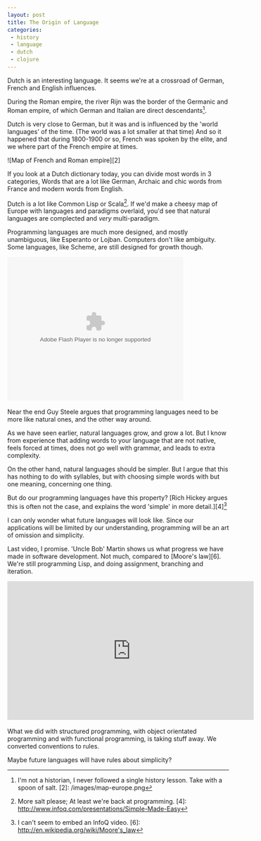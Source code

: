 ```yaml
---
layout: post
title: The Origin of Language
categories:
 - history
 - language
 - dutch
 - clojure
---
```


Dutch is an interesting language. It seems we're at a crossroad of German, French and English influences.

During the Roman empire, the river Rijn was the border of the Germanic and Roman empire, of which German and Italian are direct descendants[^1].

Dutch is very close to German, but it was and is influenced by the 'world languages' of the time. (The world was a lot smaller at that time) And so it happened that during 1800-1900 or so, French was spoken by the elite, and we where part of the French empire at times.

![Map of French and Roman empire][2]

If you look at a Dutch dictionary today, you can divide most words in 3 categories, Words that are a lot like German, Archaic and chic words from France and modern words from English.

Dutch is a lot like Common Lisp or Scala[^3]. If we'd make a cheesy map of Europe with languages and paradigms overlaid, you'd see that natural languages are complected and *very* multi-paradigm.

Programming languages are much more designed, and mostly unambiguous, like Esperanto or Lojban. Computers don't like ambiguity. Some languages, like Scheme, are still designed for growth though.

<embed id="VideoPlayback" src="http://video.google.com/googleplayer.swf?docid=-8860158196198824415&hl=en&fs=true" style="width:400px;height:326px" allowFullScreen="true" allowScriptAccess="always" type="application/x-shockwave-flash"> </embed>

Near the end Guy Steele argues that programming languages need to be more like natural ones, and the other way around.

As we have seen earlier, natural languages grow, and grow a lot. But I know from experience that adding words to your language that are not native, feels forced at times, does not go well with grammar, and leads to extra complexity.

On the other hand, natural languages should be simpler. But I argue that this has nothing to do with syllables, but with choosing simple words with but one meaning, concerning one thing.

But do our programming languages have this property? [Rich Hickey argues this is often not the case, and explains the word 'simple' in more detail.][4][^5]

I can only wonder what future languages will look like. Since our applications will be limited by our understanding, programming will be an art of omission and simplicity.

Last video, I promise. 'Uncle Bob' Martin shows us what progress we have made in software development. Not much, compared to [Moore's law][6]. We're still programming Lisp, and doing assignment, branching and iteration.

<iframe width="560" height="315" src="http://www.youtube.com/embed/mslMLp5bQD0" frameborder="0" allowfullscreen="allowfullscreen"> </iframe>

What we did with structured programming, with object orientated programming and with functional programming, is taking stuff away. We converted conventions to rules.

Maybe future languages will have rules about simplicity?

[^1]: I'm not a historian, I never followed a single history lesson. Take with a spoon of salt.
[2]: /images/map-europe.png
[^3]: More salt please; At least we're back at programming.
[4]: http://www.infoq.com/presentations/Simple-Made-Easy
[^5]: I can't seem to embed an InfoQ video.
[6]: http://en.wikipedia.org/wiki/Moore's_law